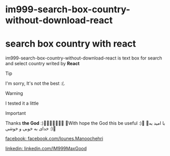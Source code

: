 # im999-search-box-country-without-download-react

# search box country with react

im999-search-box-country-without-download-react is text box for search and select country writed by **React**

> [!TIP]
> I'm sorry, It's not the best :(.

>[!WARNING]
>I tested it a little

> [!IMPORTANT]  
> Thanks **the God** :)💐😀🌸🌺🌹🌼🌷
> 💐With hope the God this be useful :)💐
> 💐با امید به خدای به خوبی و خوشی :)💐
> 
[facebook: facebook.com/Iounes.Manoochehri](https://facebook.com/Iounes.Manoochehri)

[linkedin: linkedin.com/IM999MaxGood](https://ir.linkedin.com/in/im999maxgood)

